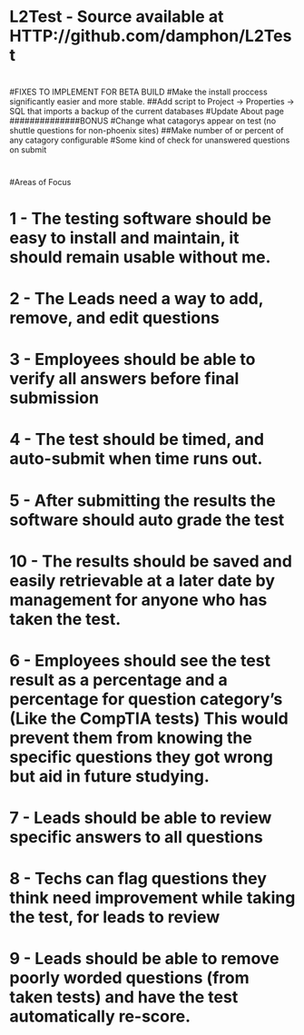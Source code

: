 # L2Test - Source available at HTTP://github.com/damphon/L2Test
#
#FIXES TO IMPLEMENT FOR BETA BUILD
#Make the install proccess significantly easier and more stable. 
##Add script to Project -> Properties -> SQL that imports a backup of the current databases
#Update About page
##############BONUS
#Change what catagorys appear on test (no shuttle questions for non-phoenix sites)
##Make number of or percent of any catagory configurable
#Some kind of check for unanswered questions on submit
#
#Areas of Focus
#   1 - The testing software should be easy to install and maintain, it should remain usable without me.
#	2 - The Leads need a way to add, remove, and edit questions
#	3 - Employees should be able to verify all answers before final submission
#	4 - The test should be timed, and auto-submit when time runs out.
#	5 - After submitting the results the software should auto grade the test
#   10 - The results should be saved and easily retrievable at a later date by management for anyone who has taken the test.
#	6 - Employees should see the test result as a percentage and a percentage for question category’s (Like the CompTIA tests) This would prevent them from knowing the specific questions they got wrong but aid in future studying. 
#	7 - Leads should be able to review specific answers to all questions
#	8 - Techs can flag questions they think need improvement while taking the test, for leads to review
#	9 - Leads should be able to remove poorly worded questions (from taken tests) and have the test automatically re-score.